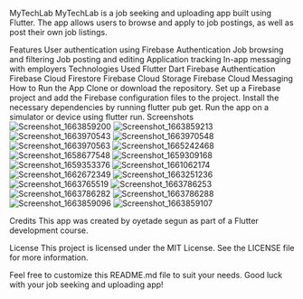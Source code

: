 MyTechLab
MyTechLab is a job seeking and uploading app built using Flutter. The app allows users to browse and apply to job postings, as well as post their own job listings.

Features
User authentication using Firebase Authentication
Job browsing and filtering
Job posting and editing
Application tracking
In-app messaging with employers
Technologies Used
Flutter
Dart
Firebase Authentication
Firebase Cloud Firestore
Firebase Cloud Storage
Firebase Cloud Messaging
How to Run the App
Clone or download the repository.
Set up a Firebase project and add the Firebase configuration files to the project.
Install the necessary dependencies by running flutter pub get.
Run the app on a simulator or device using flutter run.
Screenshots
![Screenshot_1663859200](https://user-images.githubusercontent.com/21319815/228079568-f23a2cd0-4f66-4427-9f5f-ba2591e56dc2.png)
![Screenshot_1663859213](https://user-images.githubusercontent.com/21319815/228079570-2418841b-3818-4b06-89c4-9b33fcd44f3b.png)
![Screenshot_1663970543](https://user-images.githubusercontent.com/21319815/228079576-7966ae45-e1a9-4424-8331-05cc8f7d2fcc.png)
![Screenshot_1663970548](https://user-images.githubusercontent.com/21319815/228079582-0550ef89-c453-4f68-8254-2a8b784300e3.png)
![Screenshot_1663970563](https://user-images.githubusercontent.com/21319815/228079586-4ad646c9-ee64-4fc6-b68a-798e136bac83.png)
![Screenshot_1665242468](https://user-images.githubusercontent.com/21319815/228079597-a2a1e6bd-8f32-495b-8a21-ced0a36be288.png)
![Screenshot_1658677548](https://user-images.githubusercontent.com/21319815/228079601-434acf30-6b60-4af9-b6b3-db0b099bf7c4.png)
![Screenshot_1659309168](https://user-images.githubusercontent.com/21319815/228079604-c06ab373-381d-4d44-b27f-763acee27d2e.png)
![Screenshot_1659353376](https://user-images.githubusercontent.com/21319815/228079616-dd713de4-b789-43dc-bdd7-8226659008bd.png)
![Screenshot_1661062174](https://user-images.githubusercontent.com/21319815/228079621-f7da6324-ef32-4cd4-aaed-2df13ebf7cdb.png)
![Screenshot_1662672349](https://user-images.githubusercontent.com/21319815/228079625-95cd1aff-fc11-4edb-8f6f-667b7730572d.png)
![Screenshot_1663251236](https://user-images.githubusercontent.com/21319815/228079628-83b12590-6791-409d-bac3-cbc381a77380.png)
![Screenshot_1663765519](https://user-images.githubusercontent.com/21319815/228079634-123bcc47-4a5d-4ff7-bc1a-9523fbb9da50.png)
![Screenshot_1663786253](https://user-images.githubusercontent.com/21319815/228079640-944be32f-83d7-4822-8036-28f4cc59e15f.png)
![Screenshot_1663786282](https://user-images.githubusercontent.com/21319815/228079649-cff55c2d-f8eb-4d55-a027-3e2c4ef37254.png)
![Screenshot_1663786288](https://user-images.githubusercontent.com/21319815/228079651-bff3b349-37de-4b5a-89b0-3522b3760cb9.png)
![Screenshot_1663859096](https://user-images.githubusercontent.com/21319815/228079654-4aa3dc46-ae5d-4f56-be96-4761008f6cc4.png)
![Screenshot_1663859107](https://user-images.githubusercontent.com/21319815/228079658-2fae9575-1b92-4353-8f93-2d96f770b2d2.png)


Credits
This app was created by oyetade segun as part of a Flutter development course.

License
This project is licensed under the MIT License. See the LICENSE file for more information.

Feel free to customize this README.md file to suit your needs. Good luck with your job seeking and uploading app!




